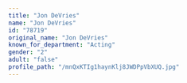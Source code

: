 ```yaml
---
title: "Jon DeVries"
name: "Jon DeVries"
id: "78719"
original_name: "Jon DeVries"
known_for_department: "Acting"
gender: "2"
adult: "false"
profile_path: "/mnQxKTIg1haynKlj8JWDPpVbXUQ.jpg"
---
```

